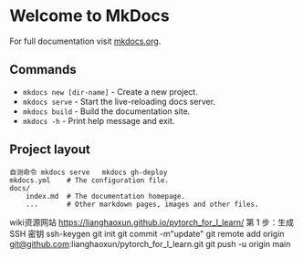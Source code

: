 # Welcome to MkDocs

For full documentation visit [mkdocs.org](https://www.mkdocs.org).

## Commands

* `mkdocs new [dir-name]` - Create a new project.
* `mkdocs serve` - Start the live-reloading docs server.
* `mkdocs build` - Build the documentation site.
* `mkdocs -h` - Print help message and exit.

## Project layout
    自测命令 mkdocs serve   mkdocs gh-deploy
    mkdocs.yml    # The configuration file.
    docs/
        index.md  # The documentation homepage.
        ...       # Other markdown pages, images and other files.

wiki资源网站
https://lianghaoxun.github.io/pytorch_for_l_learn/
第 1 步：生成 SSH 密钥
ssh-keygen
git init
git commit -m"update"
git remote add origin git@github.com:lianghaoxun/pytorch_for_l_learn.git
git push -u origin main

